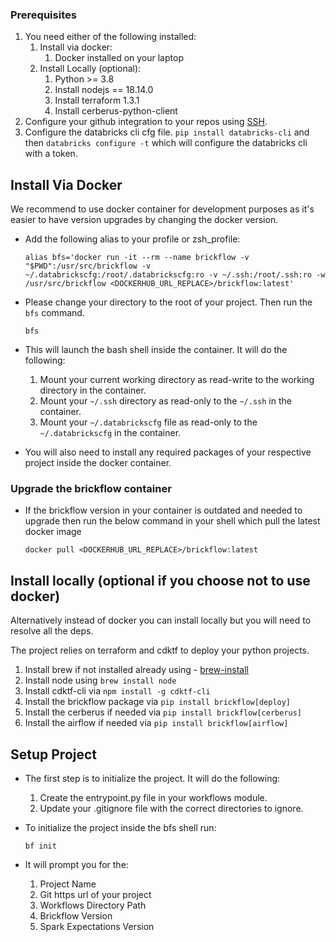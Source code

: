 ### Prerequisites

1. You need either of the following installed:
   1. Install via docker:
      1. Docker installed on your laptop
   2. Install Locally (optional):
      1. Python >= 3.8
      2. Install nodejs == 18.14.0
      3. Install terraform 1.3.1
      4. Install cerberus-python-client
2. Configure your github integration to your repos using [SSH](https://docs.github.com/en/authentication/connecting-to-github-with-ssh).
3. Configure the databricks cli cfg file. `pip install databricks-cli` and then `databricks configure -t` which 
  will configure the databricks cli with a token. 


## Install Via Docker

We recommend to use docker container for development purposes as it's easier to have version upgrades by changing the docker version.

* Add the following alias to your profile or zsh_profile:
    
    ```shell
    alias bfs='docker run -it --rm --name brickflow -v "$PWD":/usr/src/brickflow -v ~/.databrickscfg:/root/.databrickscfg:ro -v ~/.ssh:/root/.ssh:ro -w /usr/src/brickflow <DOCKERHUB_URL_REPLACE>/brickflow:latest'
    ```

* Please change your directory to the root of your project. Then run the `bfs` command.

    ```shell
    bfs
    ```

* This will launch the bash shell inside the container. It will do the following:

     1. Mount your current working directory as read-write to the working directory in the container.
     2. Mount your `~/.ssh` directory as read-only to the `~/.ssh` in the container.
     3. Mount your `~/.databrickscfg` file as read-only to the `~/.databrickscfg` in the container.

* You will also need to install any required packages of your respective project inside the docker container.

### Upgrade the brickflow container
* If the brickflow version in your container is outdated and needed to upgrade then run the below command in your shell which pull the latest docker image
    
    ```shell
    docker pull <DOCKERHUB_URL_REPLACE>/brickflow:latest
    ```

## Install locally (optional if you choose not to use docker)

Alternatively instead of docker you can install locally but you will need to resolve all the deps.

The project relies on terraform and cdktf to deploy your python projects.

1. Install brew if not installed already using - [brew-install](https://brew.sh/)
2. Install node using `brew install node`
3. Install cdktf-cli via `npm install -g cdktf-cli`
4. Install the brickflow package via `pip install brickflow[deploy]`
5. Install the cerberus if needed via `pip install brickflow[cerberus]`
6. Install the airflow if needed via `pip install brickflow[airflow]`

## Setup Project

* The first step is to initialize the project. It will do the following:

    1. Create the entrypoint.py file in your workflows module.
    2. Update your .gitignore file with the correct directories to ignore.

* To initialize the project inside the bfs shell run:

    ```shell
    bf init
    ```
  
* It will prompt you for the:
  
     1. Project Name
     2. Git https url of your project
     3. Workflows Directory Path
     4. Brickflow Version 
     5. Spark Expectations Version
  
